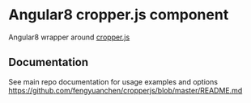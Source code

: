 # Angular8 cropper.js component

Angular8 wrapper around [cropper.js](https://fengyuanchen.github.io/cropperjs/)

## Documentation

See main repo documentation for usage examples and options https://github.com/fengyuanchen/cropperjs/blob/master/README.md
